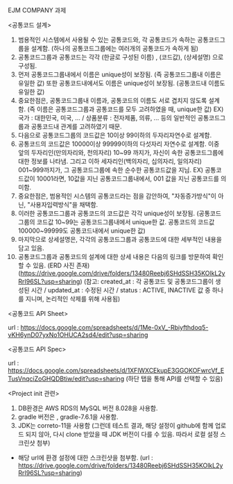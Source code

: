 EJM COMPANY 과제

<공통코드 설계>

1. 범용적인 시스템에서 사용될 수 있는 공통코드와, 각 공통코드가 속하는 공통코드그룹을 설계함. (하나의 공통코드그룹에는 여러개의 공통코드가 속하게 됨)
2. 공통코드그룹과 공통코드는 각각 (한글로 구성된 이름) , (코드값), (상세설명) 으로 구성됨.
3. 먼저 공통코드그룹내에서 이름은 unique성이 보장됨. (즉 공통코드그룹내 이름은 유일한 값) 또한 공통코드내에서도 이름은 unique성이 보장됨. (공통코드내 이름도 유일한 값)
4. 중요한점은, 공통코드그룹내 이름과, 공통코드의 이름도 서로 겹치지 않도록 설계함. (즉 이름은 공통코드그룹과 공통코드를 모두 고려하였을 때, unique한 값)
   EX) 국가 : 대한민국, 미국, ... / 상품분류 : 전자제품, 의류, ... 등의 일반적인 공통코드그룹과 공통코드내 관계를 고려하였기 때문.  
5. 다음으로 공통코드그룹의 코드값은 10이상 99이하의 두자리자연수로 설계함.
6. 공통코드의 코드값은 10000이상 99999이하의 다섯자리 자연수로 설계함. 이중 앞의 두자리인(만의자리와, 천의자리) 10~99 까지가, 자신이 속한 공통코드그룹에 대한 정보를 나타냄.
   그리고 이하 세자리인(백의자리, 십의자리, 일의자리) 001~999까지가, 그 공통코드그룹에 속한 순수한 공통코드값을 지님. 
   EX) 공통코드값이 10001라면, 10값을 지닌 공통코드그룹내에서, 001 값을 지닌 공통코드를 의미함.
7. 중요한점은, 범용적인 시스템의 공통코드라는 점을 감안하여, "자동증가방식"이 아닌, "사용자입력방식"을 채택함.
8. 이러한 공통코드그룹과 공통코드의 코드값은 각각 unique성이 보장됨.
   (공통코드그룹의 코드값 10~99는 공통코드그룹내에서 unique한 값. 공통코드의 코드값 100000~99999도 공통코드내에서 unique한 값)
9. 마지막으로 상세설명은, 각각의 공통코드그룹과 공통코드에 대한 세부적인 내용을 담고 있음.
10. 공통코드그룹과 공통코드의 설계에 대한 상세 내용은 다음의 링크를 방문하여 확인 할 수 있음. (ERD 사진 존재)
   (https://drive.google.com/drive/folders/13480Reebj6SHdSSH35KOlkL2yRrI96SL?usp=sharing)
   (참고: created_at : 각 공통코드 및 공통코드그룹이 생성된 시간 / updated_at : 수정된 시간 / status : ACTIVE, INACTIVE 값 중 하나를 지니며, 논리적인 삭제를 위해 사용됨)


<공통코드 API Sheet>

url : https://docs.google.com/spreadsheets/d/1Me-0xV_-Rbiyfthdoq5-vKH6ynD07yxNo1OHUCA2sd4/edit?usp=sharing

<공통코드 API Spec>

url : https://docs.google.com/spreadsheets/d/1XFlWXCEkupE3GGOKOFwrcVf_ETusVnqciZoGHQDBtiw/edit?usp=sharing
(하단 탭을 통해 API를 선택할 수 있음)

<Project init 관련>

1. DB환경은 AWS RDS의 MySQL 버전 8.028을 사용함. 
2. gradle 버전은 , gradle-7.6.1을 사용함.
3. JDK는 correto-11을 사용함 (그런데 테스트 결과, 해당 설정이 github에 함께 업로드 되지 않아, 다시 clone 받았을 때 JDK 버전이 다를 수 있음. 따라서 로컬 설정 스크린샷 첨부)

- 해당 url에 환경 설정에 대한 스크린샷을 첨부함. (url : https://drive.google.com/drive/folders/13480Reebj6SHdSSH35KOlkL2yRrI96SL?usp=sharing)